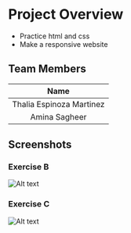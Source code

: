 # Project Overview
- Practice html and css 
- Make a responsive website 

## Team Members
|Name|
|:---:|
|Thalia Espinoza Martinez|
|      Amina Sagheer     |



## Screenshots

### Exercise B
![Alt text](./ExerciseB.gif)
### Exercise C
![Alt text](./ExerciseC.gif)